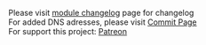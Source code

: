 Please visit [module changelog](https://github.com/symbuzzer/Turkish-Ad-Hosts/blob/main/magisk/module_changelog.md) page for changelog  
For added DNS adresses, please visit [Commit Page](https://github.com/symbuzzer/Turkish-Ad-Hosts/commits/main/hosts)  
For support this project: [Patreon](https://avalibeyaz.com/patreon)
